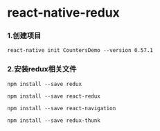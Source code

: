 # react-native-redux

### 1.创建项目

`react-native init CountersDemo --version 0.57.1`

### 2.安装redux相关文件

`npm install --save redux`

`npm install --save react-redux`

`npm install --save react-navigation`

`npm install --save redux-thunk`
